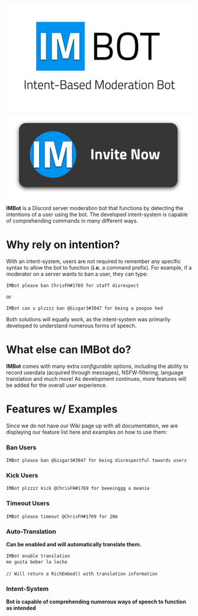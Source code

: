 <img src="./assets/IMBOTLOGO1-WITHDESC.png"></img>

<p align="center"><a href="https://discordapp.com/api/oauth2/authorize?client_id=592783579998584868&permissions=8&scope=bot"><img src="./assets/IMBOTINVITE1.png"></img></a></p>

**IMBot** is a Discord server moderation bot that functions by detecting the intentions of a user using the bot. The developed intent-system is capable of comprehending commands in many different ways.
# Why rely on intention?
With an intent-system, users are not required to remember any specific syntax to allow the bot to function (**i.e.** a command prefix). For example, if a moderator on a server wants to ban a user, they can type:  
```
IMBot please ban ChrisFH#1769 for staff disrespect
```
or
```
IMBot can u plzzzz ban @Gisgar3#3047 for being a poopoo hed
```
Both solutions will equally work, as the intent-system was primarily developed to understand numerous forms of speech.
# What else can IMBot do?
**IMBot** comes with many extra *configurable* options, including the ability to record userdata (acquired through messages), NSFW-filtering, language translation and much more! As development continues, more features will be added for the overall user experience.
# Features w/ Examples
Since we do not have our Wiki page up with all documentation, we are displaying our feature list here and examples on how to use them:
### Ban Users
```
IMBot please ban @Gisgar3#3047 for being disrespectful towards users
```
### Kick Users
```
IMBot plzzzz kick @ChrisFH#1769 for beeeinggg a meanie
```
### Timeout Users
```
IMBot please timeout @ChrisFH#1769 for 20m
```
### Auto-Translation
**Can be enabled and will automatically translate them.**
```
IMBot enable translation
me gusta beber la leche

// Will return a RichEmbed() with translation information
```
### Intent-System
**Bot is capable of comprehending numerous ways of speech to function as intended**
